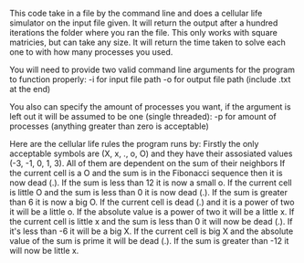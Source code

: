 This code take in a file by the command line and does a cellular life simulator on the input file given. 
It will return the output after a hundred iterations the folder where you ran the file. 
This only works with square matricies, but can take any size.
It will return the time taken to solve each one to with how many processes you used.

You will need to provide two valid command line arguments for the program to function properly:
-i for input file path
-o for output file path (include .txt at the end)

You also can specify the amount of processes you want, if the argument is left out it will be assumed to be one (single threaded):
-p for amount of processes (anything greater than zero is acceptable)


Here are the cellular life rules the program runs by:
Firstly the only acceptable symbols are (X, x, ., o, O) and they have their assosiated values (-3, -1, 0, 1, 3). All of them are dependent on the sum of their neighbors
If the current cell is a O and the sum is in the Fibonacci sequence then it is now dead (.). If the sum is less than 12 it is now a small o.
If the current cell is little O and the sum is less than 0 it is now dead (.). If the sum is greater than 6 it is now a big O.
If the current cell is dead (.) and it is a power of two it will be a little o. If the absolute value is a power of two it will be a little x.
If the current cell is little x and the sum is less than 0 it will now be dead (.). If it's less than -6 it will be a big X.
If the current cell is big X and the absolute value of the sum is prime it will be dead (.). If the sum is greater than -12 it will now be little x.
